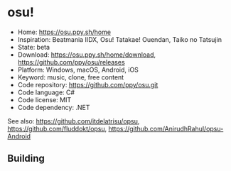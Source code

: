 # osu!

- Home: https://osu.ppy.sh/home
- Inspiration: Beatmania IIDX, Osu! Tatakae! Ouendan, Taiko no Tatsujin
- State: beta
- Download: https://osu.ppy.sh/home/download, https://github.com/ppy/osu/releases
- Platform: Windows, macOS, Android, iOS
- Keyword: music, clone, free content
- Code repository: https://github.com/ppy/osu.git
- Code language: C#
- Code license: MIT
- Code dependency: .NET

See also: https://github.com/itdelatrisu/opsu, https://github.com/fluddokt/opsu, https://github.com/AnirudhRahul/opsu-Android

## Building
